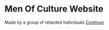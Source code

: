 # Men Of Culture Website
Made by a group of retarded Individuals
<a href="#" class="./Images/HubMainLogo.jpg" onclick="location.href='Terms.hmtl'">Continue</a>
